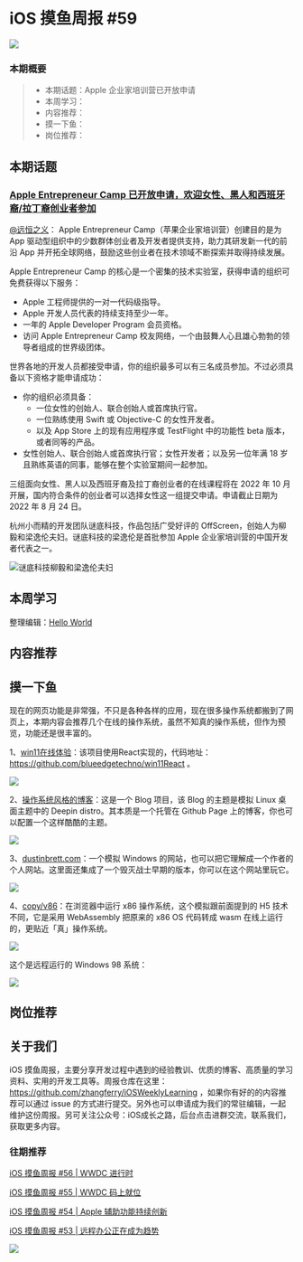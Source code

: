 # iOS 摸鱼周报 #59

![](https://cdn.zhangferry.com/Images/moyu_weekly_cover.jpeg)

### 本期概要

> * 本期话题：Apple 企业家培训营已开放申请
> * 本周学习：
> * 内容推荐：
> * 摸一下鱼：
> * 岗位推荐：

## 本期话题

### [Apple Entrepreneur Camp 已开放申请，欢迎女性、黑人和西班牙裔/拉丁裔创业者参加](https://developer.apple.com/cn/news/?id=g2414inv "Apple Entrepreneur Camp 已开放申请，欢迎女性、黑人和西班牙裔/拉丁裔创业者参加")

[@远恒之义](https://github.com/eternaljust)： Apple Entrepreneur Camp（苹果企业家培训营）创建目的是为 App 驱动型组织中的少数群体创业者及开发者提供支持，助力其研发新一代的前沿 App 并开拓全球网络，鼓励这些创业者在技术领域不断探索并取得持续发展。

Apple Entrepreneur Camp 的核心是一个密集的技术实验室，获得申请的组织可免费获得以下服务：
* Apple 工程师提供的一对一代码级指导。
* Apple 开发人员代表的持续支持至少一年。
* 一年的 Apple Developer Program 会员资格。
* 访问 Apple Entrepreneur Camp 校友网络，一个由鼓舞人心且雄心勃勃的领导者组成的世界级团体。

世界各地的开发人员都接受申请，你的组织最多可以有三名成员参加。不过必须具备以下资格才能申请成功：
* 你的组织必须具备：
  * 一位女性的创始人、联合创始人或首席执行官。
  * 一位熟练使用 Swift 或 Objective-C 的女性开发者。
  * 以及 App Store 上的现有应用程序或 TestFlight 中的功能性 beta 版本，或者同等的产品。
* 女性创始人、联合创始人或首席执行官；女性开发者；以及另一位年满 18 岁且熟练英语的同事，能够在整个实验室期间一起参加。

三组面向女性、黑人以及西班牙裔及拉丁裔创业者的在线课程将在 2022 年 10 月开展，国内符合条件的创业者可以选择女性这一组提交申请。申请截止日期为 2022 年 8 月 24 日。

杭州小而精的开发团队谜底科技，作品包括广受好评的 OffScreen，创始人为柳毅和梁逸伦夫妇。谜底科技的梁逸伦是首批参加 Apple 企业家培训营的中国开发者代表之一。

![谜底科技柳毅和梁逸伦夫妇](https://cdn.zhangferry.com/Images/midi-couple.jpg)

## 本周学习

整理编辑：[Hello World](https://juejin.cn/user/2999123453164605/posts)



## 内容推荐



## 摸一下鱼

现在的网页功能是非常强，不只是各种各样的应用，现在很多操作系统都搬到了网页上，本期内容会推荐几个在线的操作系统，虽然不知真的操作系统，但作为预览，功能还是很丰富的。

1、[win11在线体验](https://win11.blueedge.me/ "win 11 在线体验")：该项目使用React实现的，代码地址：https://github.com/blueedgetechno/win11React 。

![](https://cdn.zhangferry.com/Images/20220731124759.png)

2、[操作系统风格的博客](goodmanwen.github.io)：这是一个 Blog 项目，该 Blog 的主题是模拟 Linux 桌面主题中的 Deepin distro。其本质是一个托管在 Github Page 上的博客，你也可以配置一个这样酷酷的主题。

![](https://cdn.zhangferry.com/Images/20220731130051.png)

3、[dustinbrett.com](dustinbrett.com)：一个模拟 Windows 的网站，也可以把它理解成一个作者的个人网站。这里面还集成了一个毁灭战士早期的版本，你可以在这个网站里玩它。

![](https://cdn.zhangferry.com/Images/20220731143028.png)

4、[copy/v86](https://copy.sh/v86/)：在浏览器中运行 x86 操作系统，这个模拟跟前面提到的 H5 技术不同，它是采用 WebAssembly 把原来的 x86 OS 代码转成 wasm 在线上运行的，更贴近「真」操作系统。

![](https://cdn.zhangferry.com/Images/20220731150332.png)

这个是远程运行的 Windows 98 系统：

![](https://cdn.zhangferry.com/Images/20220731145541.png)

## 岗位推荐



## 关于我们

iOS 摸鱼周报，主要分享开发过程中遇到的经验教训、优质的博客、高质量的学习资料、实用的开发工具等。周报仓库在这里：https://github.com/zhangferry/iOSWeeklyLearning ，如果你有好的的内容推荐可以通过 issue 的方式进行提交。另外也可以申请成为我们的常驻编辑，一起维护这份周报。另可关注公众号：iOS成长之路，后台点击进群交流，联系我们，获取更多内容。

### 往期推荐

[iOS 摸鱼周报 #56 | WWDC 进行时](https://mp.weixin.qq.com/s/ZyGV6WlFsZOX6Aqgrf1QRQ)

[iOS 摸鱼周报 #55 | WWDC 码上就位](https://mp.weixin.qq.com/s/zDhnOwOiLGJ_Nwxy5NBePw)

[iOS 摸鱼周报 #54 | Apple 辅助功能持续创新](https://mp.weixin.qq.com/s/6jdqa143Y5yr6lbjCuzlqA)

[iOS 摸鱼周报 #53 | 远程办公正在成为趋势](https://mp.weixin.qq.com/s/5chb-a9u7VMdLis1FG6B6Q)

![](https://cdn.zhangferry.com/Images/WechatIMG384.jpeg)
